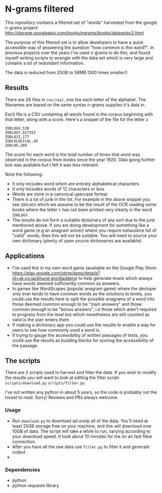 # N-grams filtered
This repository contains a filtered set of "words" harvested from the google n-grams project:
http://storage.googleapis.com/books/ngrams/books/datasetsv2.html

The purpose of this filtered set is to allow developers to have a quick accessible way of answering the question "how common is this word?". In previous projects over the years I've used n-grams to do this, and found myself writing scripts to wrangle with the data set which is very large and contains a lot of redundant information.

The data is reduced from 25GB to 58MB (500 times smaller!)

## Results
There are 26 files in `res/real`, one foe each letter of the alphabet. The filenames are based on the same syntax n-grams supplies it's data in.

Each file is a CSV containing all words found in the corpus beginning with that letter, along with a score. Here's a snippet of the file for the letter z

```
ZOOLOGV,538
ZOOLOGY,827353
ZOOLOJI,177
ZOOLOLOGICAL,49
ZOOLOO,360
```
The score for each word is the total number of times that word was observed in the corpus from books since the year 1920. Data going further bck was available but I felt it was less relevant.

Note the following:
- It only includes word which are entirely alphabetical characters
- It only includes words of 12 characters or less
- Words are store in a canonical upercase format
- There is a lot of junk in the list. For example in the above snippet you see `ZOOLOGV` which we assume to be the result of the OCR reading some books where the letter `Y` has not been printed very clearly in the word `ZOOLOGY`.
- The results do not form a suitable dictionary of any sort due to the junk mentioned above. If you are doing development for something like a word game (e.g an anagram solver) where you require exhaustive list of "valid" words, then this will not be suitable. You will need to source your own dictionary (plenty of open source dictionaries are available).

## Applications
- I've used this in my own word game (available on the Google Play Store: https://play.google.com/store/apps/details?id=uk.co.jackhurst.wordladders) to help generate levels which always have words deemed sufficiently common as answers.
- In games like WordScapes (popular anagram game) where the devloper only ever tends to have common words as the solutions to levels, you could use the results here to split the possible anagrams of a word into those deemed common enough to be "main answers" and those common enough to be "bonus answers", i.e those which aren't required to progress from the level but which nonetheless are still counted as valid is the user enters them
- If making a dictionary app you could use the results to enable a way for users to see how commonly used a word is.
- If trying to gauge the accessibility of written passages of texts, you could use the results as building blocks for scoring the accessibility of the passage.

## The scripts
There are 2 scripts used to harvest and filter the data. If you wish to modify the results you will want to look at editing the filter script:
`scripts/download.py`
`scripts/filter.py`

I've not written any python in about 5 years, so the code is probably not the nicest to read. Sorry! Reviews and PRs always welcome.

### Usage
- Run `download.py` to download ad unzip all of the data. You'll need at least 25GB storage free on your machine, and this will download over 10GB of data. The script  will take a while to run, varying according to your download speed. It took about 10 minutes for me on an fast fibre connection.
- After you have all the raw data use `filter.py` to filter it and generate output.
- 
### Dependencies
- python
- python requests library